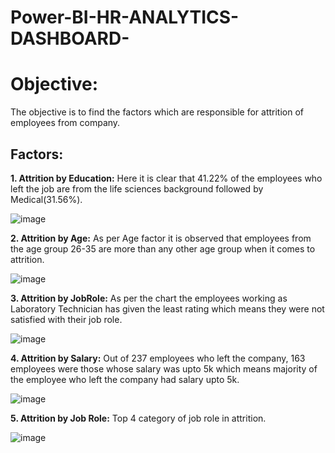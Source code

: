 # Power-BI-HR-ANALYTICS-DASHBOARD-

# Objective:
The objective is to find the factors which are responsible for attrition of employees from company.

## Factors:

**1. Attrition by Education:** Here it is clear that 41.22% of the employees who left the job are from the life sciences background followed by Medical(31.56%).

![image](https://user-images.githubusercontent.com/125663649/230367230-9511d730-8092-463b-8ebc-cc99ff6ca4bf.png)

**2. Attrition by Age:** As per Age factor it is observed that employees from the age group 26-35 are more than any other age group when it comes to attrition.

![image](https://user-images.githubusercontent.com/125663649/230370938-8792c567-72c6-4167-b3d6-b059ff22a5fd.png)

**3. Attrition by JobRole:** As per the chart the employees working as Laboratory Technician has given the least rating which means they were not satisfied with their job role.

![image](https://user-images.githubusercontent.com/125663649/230372285-bace430b-c23b-4c17-b22e-1b88aeb23146.png)

**4. Attrition by Salary:** Out of 237 employees who left the company, 163 employees were those whose salary was upto 5k which means majority of the employee who left the company had salary upto 5k.

![image](https://user-images.githubusercontent.com/125663649/230373600-17de27f4-bcb1-46a4-847c-1680a670425e.png)

**5. Attrition by Job Role:**  Top 4 category of job role in attrition.

![image](https://user-images.githubusercontent.com/125663649/230374821-fe87ab84-bc8e-45ba-8b21-60b5f4397b37.png)









